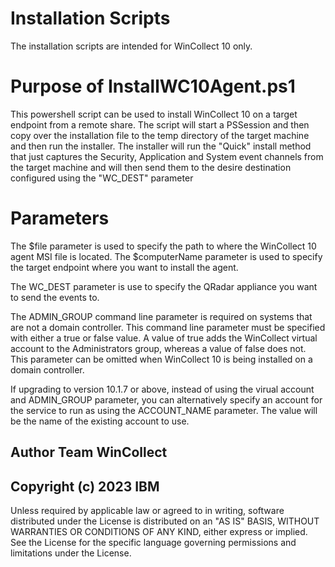 # Installation Scripts

The installation scripts are intended for WinCollect 10 only.

# Purpose of InstallWC10Agent.ps1

This powershell script can be used to install WinCollect 10 on a target endpoint from a remote share. The script will start a PSSession and then copy over the installation file to the temp directory of the target machine and then run the installer.  The installer will run the "Quick" install method that just captures the Security, Application and System event channels from the target machine and will then send them to the desire destination configured using the "WC_DEST" parameter

# Parameters

The $file parameter is used to specify the path to where the WinCollect 10 agent MSI file is located.
The $computerName parameter is used to specify the target endpoint where you want to install the agent.

The WC_DEST parameter is use to specify the QRadar appliance you want to send the events to.

The ADMIN_GROUP command line parameter is required on systems that are not a domain controller.  This command line parameter must be specified with either a true or false value. A value of true adds the WinCollect virtual account to the Administrators group, whereas a value of false does not. This parameter can be omitted when WinCollect 10 is being installed on a domain controller.

If upgrading to version 10.1.7 or above, instead of using the virual account and ADMIN_GROUP parameter, you can alternatively specify an account for the service to run as using the ACCOUNT_NAME parameter. The value will be the name of the existing account to use.

## Author  Team WinCollect

## Copyright (c) 2023 IBM  
Unless required by applicable law or agreed to in writing, software distributed under the License is distributed on an "AS IS" BASIS, WITHOUT WARRANTIES OR CONDITIONS OF ANY KIND, either express or implied. See the License for the specific language governing permissions and limitations under the License.
